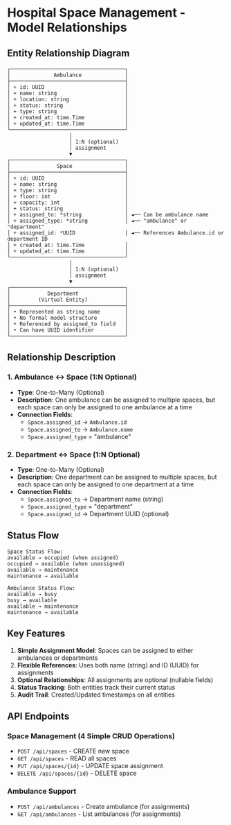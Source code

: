 # Hospital Space Management - Model Relationships

## Entity Relationship Diagram

```
┌─────────────────────────────────────┐
│              Ambulance              │
├─────────────────────────────────────┤
│ + id: UUID                          │
│ + name: string                      │
│ + location: string                  │
│ + status: string                    │
│ + type: string                      │
│ + created_at: time.Time             │
│ + updated_at: time.Time             │
└─────────────────────────────────────┘
                    │
                    │ 1:N (optional)
                    │ assignment
                    ▼
┌─────────────────────────────────────┐
│               Space                 │
├─────────────────────────────────────┤
│ + id: UUID                          │
│ + name: string                      │
│ + type: string                      │
│ + floor: int                        │
│ + capacity: int                     │
│ + status: string                    │
│ + assigned_to: *string              │ ◄── Can be ambulance name
│ + assigned_type: *string            │ ◄── "ambulance" or "department"  
│ + assigned_id: *UUID                │ ◄── References Ambulance.id or department ID
│ + created_at: time.Time             │
│ + updated_at: time.Time             │
└─────────────────────────────────────┘
                    │
                    │ 1:N (optional)
                    │ assignment
                    ▼
┌─────────────────────────────────────┐
│            Department               │
│         (Virtual Entity)            │
├─────────────────────────────────────┤
│ • Represented as string name        │
│ • No formal model structure         │
│ • Referenced by assigned_to field   │
│ • Can have UUID identifier          │
└─────────────────────────────────────┘
```

## Relationship Description

### 1. Ambulance ↔ Space (1:N Optional)
- **Type**: One-to-Many (Optional)
- **Description**: One ambulance can be assigned to multiple spaces, but each space can only be assigned to one ambulance at a time
- **Connection Fields**:
  - `Space.assigned_id` → `Ambulance.id`
  - `Space.assigned_to` → `Ambulance.name`
  - `Space.assigned_type` = "ambulance"

### 2. Department ↔ Space (1:N Optional)
- **Type**: One-to-Many (Optional)
- **Description**: One department can be assigned to multiple spaces, but each space can only be assigned to one department at a time
- **Connection Fields**:
  - `Space.assigned_to` → Department name (string)
  - `Space.assigned_type` = "department"
  - `Space.assigned_id` → Department UUID (optional)

## Status Flow

```
Space Status Flow:
available → occupied (when assigned)
occupied → available (when unassigned)
available → maintenance
maintenance → available

Ambulance Status Flow:
available → busy
busy → available
available → maintenance
maintenance → available
```

## Key Features

1. **Simple Assignment Model**: Spaces can be assigned to either ambulances or departments
2. **Flexible References**: Uses both name (string) and ID (UUID) for assignments
3. **Optional Relationships**: All assignments are optional (nullable fields)
4. **Status Tracking**: Both entities track their current status
5. **Audit Trail**: Created/Updated timestamps on all entities

## API Endpoints

### Space Management (4 Simple CRUD Operations)
- `POST /api/spaces` - CREATE new space
- `GET /api/spaces` - READ all spaces  
- `PUT /api/spaces/{id}` - UPDATE space assignment
- `DELETE /api/spaces/{id}` - DELETE space

### Ambulance Support
- `POST /api/ambulances` - Create ambulance (for assignments)
- `GET /api/ambulances` - List ambulances (for assignments) 